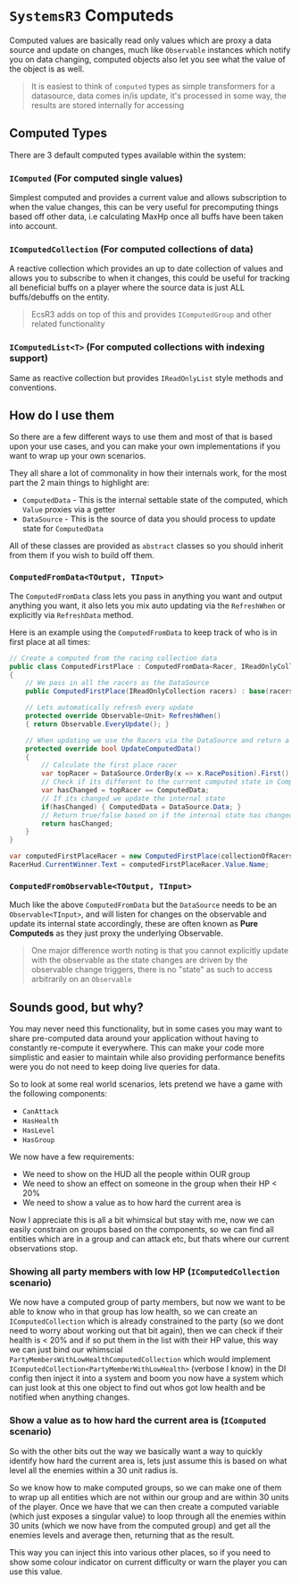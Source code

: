 # `SystemsR3` Computeds

Computed values are basically read only values which are proxy a data source and update on changes, much like `Observable` instances which notify you on data changing, computed objects also let you see what the value of the object is as well.

> It is easiest to think of `computed` types as simple transformers for a datasource, data comes in/is update, it's processed in some way, the results are stored internally for accessing

## Computed Types

There are 3 default computed types available within the system:

### `IComputed` (For computed single values)
Simplest computed and provides a current value and allows subscription to when the value changes, this can be very useful for precomputing things based off other data, i.e calculating MaxHp once all buffs have been taken into account.

### `IComputedCollection` (For computed collections of data)
A reactive collection which provides an up to date collection of values and allows you to subscribe to when it changes, this could be useful for tracking all beneficial buffs on a player where the source data is just ALL buffs/debuffs on the entity.

> EcsR3 adds on top of this and provides `IComputedGroup` and other related functionality

### `IComputedList<T>` (For computed collections with indexing support)
Same as reactive collection but provides `IReadOnlyList` style methods and conventions.

## How do I use them

So there are a few different ways to use them and most of that is based upon your use cases, and you can make your own implementations if you want to wrap up your own scenarios.

They all share a lot of commonality in how their internals work, for the most part the 2 main things to highlight are:
- `ComputedData` - This is the internal settable state of the computed, which `Value` proxies via a getter
- `DataSource` - This is the source of data you should process to update state for `ComputedData`

All of these classes are provided as `abstract` classes so you should inherit from them if you wish to build off them.

### `ComputedFromData<TOutput, TInput>`

The `ComputedFromData` class lets you pass in anything you want and output anything you want, it also lets you mix auto updating via the `RefreshWhen` or explicitly via `RefreshData` method.

Here is an example using the `ComputedFromData` to keep track of who is in first place at all times:

```csharp
// Create a computed from the racing collection data
public class ComputedFirstPlace : ComputedFromData<Racer, IReadOnlyCollection<Racer>>
{    
    // We pass in all the racers as the DataSource
    public ComputedFirstPlace(IReadOnlyCollection racers) : base(racers) {}

    // Lets automatically refresh every update
    protected override Observable<Unit> RefreshWhen()
    { return Observable.EveryUpdate(); }

    // When updating we use the Racers via the DataSource and return a true/false if the data has changed
    protected override bool UpdateComputedData()
    {
        // Calculate the first place racer
        var topRacer = DataSource.OrderBy(x => x.RacePosition).First();
        // Check if its different to the current computed state in ComputedData
        var hasChanged = topRacer == ComputedData;
        // If its changed we update the internal state
        if(hasChanged) { ComputedData = DataSource.Data; }
        // Return true/false based on if the internal state has changed (which will trigger observables)
        return hasChanged;
    }
}

var computedFirstPlaceRacer = new ComputedFirstPlace(collectionOfRacers); // inherits from ComputedFromData<Racer, IEnumerable<Racer>>
RacerHud.CurrentWinner.Text = computedFirstPlaceRacer.Value.Name;
```

### `ComputedFromObservable<TOutput, TInput>`

Much like the above `ComputedFromData` but the `DataSource` needs to be an `Observable<TInput>`, and will listen for changes on the observable and update its internal state accordingly, these are often known as **Pure Computeds** as they just proxy the underlying Observable.

> One major difference worth noting is that you cannot explicitly update with the observable as the state changes are driven by the observable change triggers, there is no "state" as such to access arbitrarily on an `Observable`

## Sounds good, but why?

You may never need this functionality, but in some cases you may want to share pre-computed data around your application without having to constantly re-compute it everywhere. This can make your code more simplistic and easier to maintain while also providing performance benefits were you do not need to keep doing live queries for data.

So to look at some real world scenarios, lets pretend we have a game with the following components:

- `CanAttack`
- `HasHealth`
- `HasLevel`
- `HasGroup`

We now have a few requirements:

- We need to show on the HUD all the people within OUR group
- We need to show an effect on someone in the group when their HP < 20%
- We need to show a value as to how hard the current area is

Now I appreciate this is all a bit whimsical but stay with me, now we can easily constrain on groups based on the components, so we can find all entities which are in a group and can attack etc, but thats where our current observations stop.

### Showing all party members with low HP (`IComputedCollection` scenario)

We now have a computed group of party members, but now we want to be able to know who in that group has low health, so we can create an `IComputedCollection` which is already constrained to the party (so we dont need to worry about working out that bit again), then we can check if their health is < 20% and if so put them in the list with their HP value, this way we can just bind our whimscial `PartyMembersWithLowHealthComputedCollection` which would implement `IComputedCollection<PartyMemberWithLowHealth>` (verbose I know) in the DI config then inject it into a system and boom you now have a system which can just look at this one object to find out whos got low health and be notified when anything changes.

### Show a value as to how hard the current area is (`IComputed` scenario)

So with the other bits out the way we basically want a way to quickly identify how hard the current area is, lets just assume this is based on what level all the enemies within a 30 unit radius is.

So we know how to make computed groups, so we can make one of them to wrap up all entities which are not within our group and are within 30 units of the player. Once we have that we can then create a computed variable (which just exposes a singular value) to loop through all the enemies within 30 units (which we now have from the computed group) and get all the enemies levels and average then, returning that as the result.

This way you can inject this into various other places, so if you need to show some colour indicator on current difficulty or warn the player you can use this value.